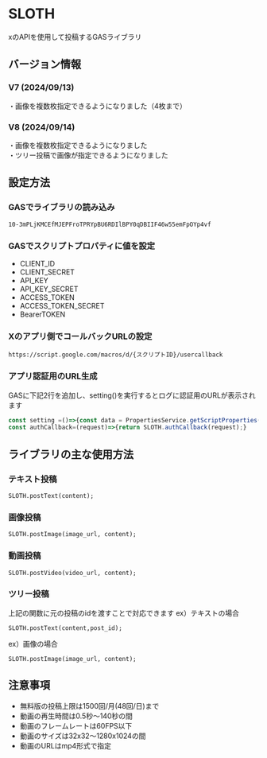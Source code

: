 # SLOTH
xのAPIを使用して投稿するGASライブラリ

## バージョン情報
### V7 (2024/09/13)
・画像を複数枚指定できるようになりました（4枚まで）
### V8 (2024/09/14)
・画像を複数枚指定できるようになりました<br>
・ツリー投稿で画像が指定できるようになりました

## 設定方法
### GASでライブラリの読み込み

```
10-3mPLjKMCEfMJEPFroTPRYpBU6RDIlBPY0qDBIIF46w55emFpOYp4vf
```
### GASでスクリプトプロパティに値を設定

* CLIENT_ID
* CLIENT_SECRET
* API_KEY
* API_KEY_SECRET
* ACCESS_TOKEN
* ACCESS_TOKEN_SECRET
* BearerTOKEN

### Xのアプリ側でコールバックURLの設定
```
https://script.google.com/macros/d/{スクリプトID}/usercallback
```

### アプリ認証用のURL生成
GASに下記2行を追加し、setting()を実行するとログに認証用のURLが表示されます
```javascript
const setting =()=>{const data = PropertiesService.getScriptProperties().getProperties();SLOTH.setting(data);SLOTH.main();}
const authCallback=(request)=>{return SLOTH.authCallback(request);}
```



## ライブラリの主な使用方法
### テキスト投稿
```javascirpt
SLOTH.postText(content);
```
### 画像投稿
```javascirpt
SLOTH.postImage(image_url, content);
```
### 動画投稿
```javascirpt
SLOTH.postVideo(video_url, content);
```
### ツリー投稿
上記の関数に元の投稿のidを渡すことで対応できます
ex）テキストの場合
```javascirpt
SLOTH.postText(content,post_id);
```
ex）画像の場合
```javascirpt
SLOTH.postImage(image_url, content);
```

## 注意事項
* 無料版の投稿上限は1500回/月(48回/日)まで
* 動画の再生時間は0.5秒～140秒の間
* 動画のフレームレートは60FPS以下
* 動画のサイズは32x32～1280x1024の間
* 動画のURLはmp4形式で指定

